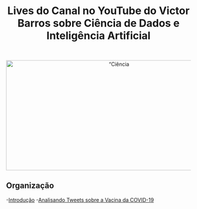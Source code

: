 <h1 align="center"> Lives do Canal no YouTube do Victor Barros sobre Ciência de Dados e Inteligência Artificial </h1> <br>
<p align="center">
  <a href="https://github.com/ovictorbarros/lives-ovictorbarros">
    <img alt=“Ciência de Dados title=“Ciência de Dados src="https://insightlab.ufc.br/wp-content/uploads/2020/06/canais-jpeg.jpg" width="600" height="300">
  </a>
</p>

## Organização
-[Introdução](#introdução)
-[Analisando Tweets sobre a Vacina da COVID-19](https://github.com/ovictorbarros/lives-ovictorbarros/tree/main/Analisando%20Tweets%20sobre%20a%20Vacina%20da%20COVID-19)

